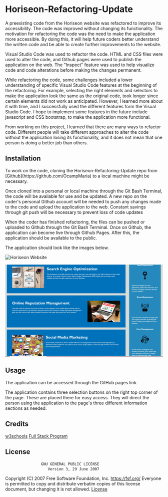 # Horiseon-Refactoring-Update
<p>
A preexisting code from the Horiseon website was refactored to improve its accessibility. The code was improved without changing its functionality. The motivation for refactoring the code was the need to make the application more accessible. By doing this, it will help future coders better understand the written code and be able to create further improvements to the website.
</p>

<p>
Visual Studio Code was used to refactor the code. HTML and CSS files were used to alter the code, and Github pages were used to publish the application on the web. The "Inspect" feature was used to help visualize code and code alterations before making the changes permanent. 
</p>

<p>
While refactoring the code, some challenges included a lower understanding of specific Visual Studio Code features at the beginning of the refactoring. For example, selecting the right elements and selectors to make the application look the same as the original code, took longer since certain elements did not work as anticipated. However, I learned more about it with time, and I successfully used the different features form the Visual Studio Code. I hope to implement some features in the future include javascript and CSS bootstrap, to make the application more functional.
</p>

<p>
From working on this project, I learned that there are many ways to refactor code. Different people will take different approaches to alter the code without the application losing its functionality, and it does not mean that one person is doing a better job than others. 
</p>

## Installation
<p>
To work on the code, cloning the Horiseon-Refactoring-Update repo from [Github](https://github.com/OcampMaria) to a local machine might be necessary.
</p>

<p>
Once cloned into a personal or local machine through the Git Bash Terminal, the code will be available for use and be updated. A new repo on the coder's personal Github account will be needed to push any changes made to the code and upload the application to the web. Constant savings through git push will be necessary to prevent loss of code updates
</p>

<p>
When the coder has finished refactoring, the files can be pushed or uploaded to Github through the Git Bash Terminal. Once on Github, the application can become live through Github Pages. After this, the application should be available to the public. 
</p>

<p>The application should look like the images below. </p>


![Horiseon Website](Develop/assets/images/HoriseonImage1.png?raw=true "Horiseon Website")

![Horiseon Website](Develop/assets/images/SharedScreenshot.png?raw=true "Horiseon Website")

## Usage
<p>
The application can be accessed through the GitHub pages link.
</p>
<p> The application contains three selection buttons on the right top corner of the page. These are placed there for easy access. They will direct the person using the application to the page's three different information sections as needed. 
</p>

## Credits
[w3schools](https://www.w3schools.com/html/)
[Full Stack Program](https://uclax.bootcampcontent.com/UCLA-Coding-Boot-Camp/ucla-la-fsf-pt-09-2020-u-c/tree/master)

## License
                    GNU GENERAL PUBLIC LICENSE
                       Version 3, 29 June 2007

 Copyright (C) 2007 Free Software Foundation, Inc. <https://fsf.org/>
 Everyone is permitted to copy and distribute verbatim copies
 of this license document, but changing it is not allowed.
 [License](https://choosealicense.com/licenses/gpl-3.0/#)